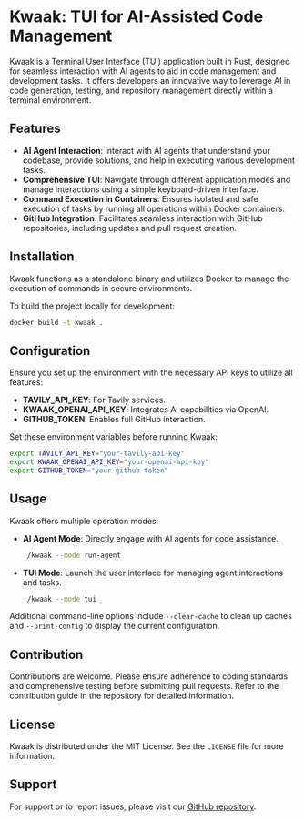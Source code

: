 # Kwaak: TUI for AI-Assisted Code Management

Kwaak is a Terminal User Interface (TUI) application built in Rust, designed for seamless interaction with AI agents to aid in code management and development tasks. It offers developers an innovative way to leverage AI in code generation, testing, and repository management directly within a terminal environment.

## Features

- **AI Agent Interaction**: Interact with AI agents that understand your codebase, provide solutions, and help in executing various development tasks.
- **Comprehensive TUI**: Navigate through different application modes and manage interactions using a simple keyboard-driven interface.
- **Command Execution in Containers**: Ensures isolated and safe execution of tasks by running all operations within Docker containers.
- **GitHub Integration**: Facilitates seamless interaction with GitHub repositories, including updates and pull request creation.

## Installation

Kwaak functions as a standalone binary and utilizes Docker to manage the execution of commands in secure environments.

To build the project locally for development:

```bash
docker build -t kwaak .
```

## Configuration

Ensure you set up the environment with the necessary API keys to utilize all features:

- **TAVILY_API_KEY**: For Tavily services.
- **KWAAK_OPENAI_API_KEY**: Integrates AI capabilities via OpenAI.
- **GITHUB_TOKEN**: Enables full GitHub interaction.

Set these environment variables before running Kwaak:

```sh
export TAVILY_API_KEY="your-tavily-api-key"
export KWAAK_OPENAI_API_KEY="your-openai-api-key"
export GITHUB_TOKEN="your-github-token"
```

## Usage

Kwaak offers multiple operation modes:

- **AI Agent Mode**: Directly engage with AI agents for code assistance.
  ```bash
  ./kwaak --mode run-agent
  ```

- **TUI Mode**: Launch the user interface for managing agent interactions and tasks.
  ```bash
  ./kwaak --mode tui
  ```

Additional command-line options include `--clear-cache` to clean up caches and `--print-config` to display the current configuration.

## Contribution

Contributions are welcome. Please ensure adherence to coding standards and comprehensive testing before submitting pull requests. Refer to the contribution guide in the repository for detailed information.

## License

Kwaak is distributed under the MIT License. See the `LICENSE` file for more information.

## Support

For support or to report issues, please visit our [GitHub repository](https://github.com/user/repo).
